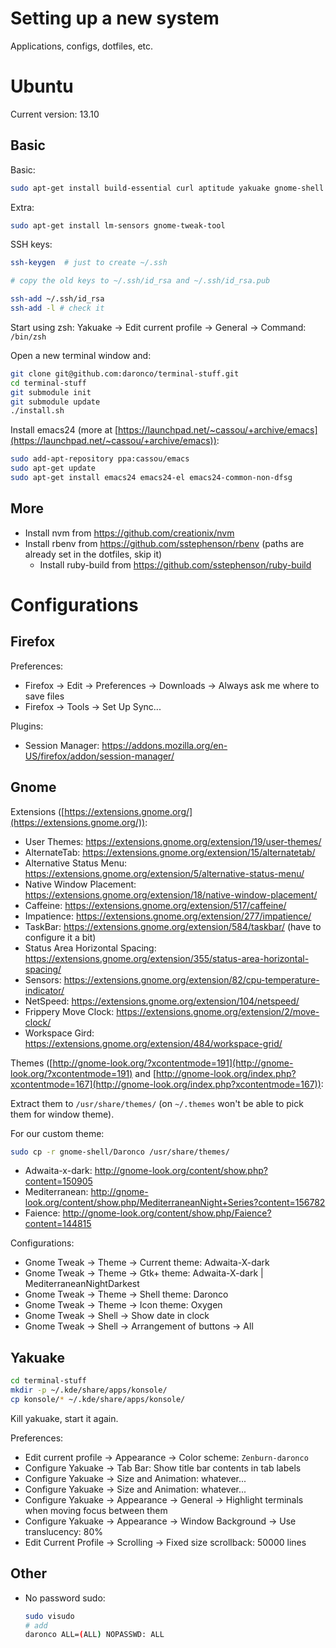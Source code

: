 # Setting up a new system

Applications, configs, dotfiles, etc.


# Ubuntu

Current version: 13.10

## Basic

Basic:

```bash
sudo apt-get install build-essential curl aptitude yakuake gnome-shell zsh git git-gui meld xclip
```

Extra:

```bash
sudo apt-get install lm-sensors gnome-tweak-tool
```

SSH keys:

```bash
ssh-keygen  # just to create ~/.ssh

# copy the old keys to ~/.ssh/id_rsa and ~/.ssh/id_rsa.pub

ssh-add ~/.ssh/id_rsa
ssh-add -l # check it
```

Start using zsh: Yakuake -> Edit current profile -> General -> Command: `/bin/zsh`

Open a new terminal window and:

```bash
git clone git@github.com:daronco/terminal-stuff.git
cd terminal-stuff
git submodule init
git submodule update
./install.sh
```

Install emacs24 (more at [https://launchpad.net/~cassou/+archive/emacs](https://launchpad.net/~cassou/+archive/emacs)):

```bash
sudo add-apt-repository ppa:cassou/emacs
sudo apt-get update
sudo apt-get install emacs24 emacs24-el emacs24-common-non-dfsg
```


## More

* Install nvm from https://github.com/creationix/nvm
* Install rbenv from https://github.com/sstephenson/rbenv (paths are already set in the dotfiles, skip it)
  * Install ruby-build from https://github.com/sstephenson/ruby-build


# Configurations

## Firefox

Preferences:

* Firefox -> Edit -> Preferences -> Downloads -> Always ask me where to save files
* Firefox -> Tools -> Set Up Sync...

Plugins:

* Session Manager: https://addons.mozilla.org/en-US/firefox/addon/session-manager/


## Gnome

Extensions ([https://extensions.gnome.org/](https://extensions.gnome.org/)):

* User Themes: https://extensions.gnome.org/extension/19/user-themes/
* AlternateTab: https://extensions.gnome.org/extension/15/alternatetab/
* Alternative Status Menu: https://extensions.gnome.org/extension/5/alternative-status-menu/
* Native Window Placement: https://extensions.gnome.org/extension/18/native-window-placement/
* Caffeine: https://extensions.gnome.org/extension/517/caffeine/
* Impatience: https://extensions.gnome.org/extension/277/impatience/
* TaskBar: https://extensions.gnome.org/extension/584/taskbar/ (have to configure it a bit)
* Status Area Horizontal Spacing: https://extensions.gnome.org/extension/355/status-area-horizontal-spacing/
* Sensors: https://extensions.gnome.org/extension/82/cpu-temperature-indicator/
* NetSpeed: https://extensions.gnome.org/extension/104/netspeed/
* Frippery Move Clock: https://extensions.gnome.org/extension/2/move-clock/
* Workspace Gird: https://extensions.gnome.org/extension/484/workspace-grid/

Themes ([http://gnome-look.org/?xcontentmode=191](http://gnome-look.org/?xcontentmode=191) and [http://gnome-look.org/index.php?xcontentmode=167](http://gnome-look.org/index.php?xcontentmode=167)):

Extract them to `/usr/share/themes/` (on `~/.themes` won't be able to pick them for window theme).

For our custom theme:

```bash
sudo cp -r gnome-shell/Daronco /usr/share/themes/
```

* Adwaita-x-dark: http://gnome-look.org/content/show.php?content=150905
* Mediterranean: http://gnome-look.org/content/show.php/MediterraneanNight+Series?content=156782
* Faience: http://gnome-look.org/content/show.php/Faience?content=144815


Configurations:

* Gnome Tweak -> Theme -> Current theme: Adwaita-X-dark
* Gnome Tweak -> Theme -> Gtk+ theme: Adwaita-X-dark | MediterraneanNightDarkest
* Gnome Tweak -> Theme -> Shell theme: Daronco
* Gnome Tweak -> Theme -> Icon theme: Oxygen
* Gnome Tweak -> Shell -> Show date in clock
* Gnome Tweak -> Shell -> Arrangement of buttons -> All


## Yakuake

```bash
cd terminal-stuff
mkdir -p ~/.kde/share/apps/konsole/
cp konsole/* ~/.kde/share/apps/konsole/
```

Kill yakuake, start it again.

Preferences:

* Edit current profile -> Appearance -> Color scheme: `Zenburn-daronco`
* Configure Yakuake -> Tab Bar: Show title bar contents in tab labels
* Configure Yakuake -> Size and Animation: whatever...
* Configure Yakuake -> Size and Animation: whatever...
* Configure Yakuake -> Appearance -> General -> Highlight terminals when moving focus between them
* Configure Yakuake -> Appearance -> Window Background -> Use translucency: 80%
* Edit Current Profile -> Scrolling -> Fixed size scrollback: 50000 lines

## Other

* No password sudo:

  ```bash
  sudo visudo
  # add
  daronco ALL=(ALL) NOPASSWD: ALL
  ```
